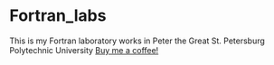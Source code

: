 # Fortran_labs
This is my Fortran laboratory works in Peter the Great St. Petersburg Polytechnic University
[Buy me a coffee!]


[Buy me a coffee!]:https://pay.cloudtips.ru/p/73a0797c
